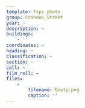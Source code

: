```yaml
---
template: fsps_photo
group: Crandon_Street
year: ~
description: ~
buildings:
    - ''
coordinates: ~
heading: ~
classification: ~
section: ~
cell: ~
film_roll: ~
files:
    -
        filename: Empty.png
        caption: ''
---
```

